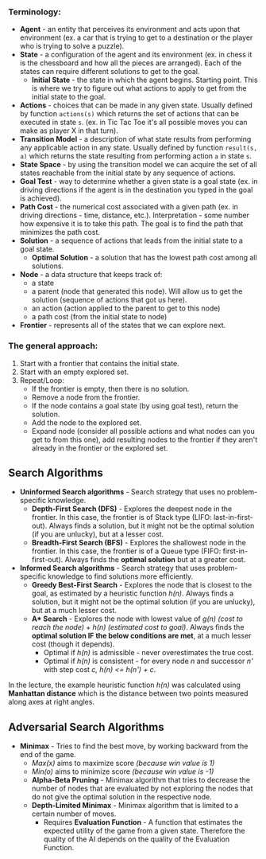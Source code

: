 ### Terminology:
- **Agent** - an entity that perceives its environment and acts upon that environment (ex. a car that is trying to get to a destination or the player who is trying to solve a puzzle).
- **State** - a configuration of the agent and its environment (ex. in chess it is the chessboard and how all the pieces are arranged). Each of the states can require different solutions to get to the goal.
    * **Initial State** - the state in which the agent begins. Starting point. This is where we try to figure out what actions to apply to get from the initial state to the goal.
- **Actions** - choices that can be made in any given state. Usually defined by function `actions(s)` which returns the set of actions that can be executed in state `s`. (ex. in Tic Tac Toe it's all possible moves you can make as player X in that turn).
- **Transition Model** - a description of what state results from performing any applicable action in any state. Usually defined by function `result(s, a)` which returns the state resulting from performing action `a` in state `s`.
- **State Space** - by using the transition model we can acquire the set of all states reachable from the initial state by any sequence of actions.
- **Goal Test** - way to determine whether a given state is a goal state (ex. in driving directions if the agent is in the destination you typed in the goal is achieved).
- **Path Cost** - the numerical cost associated with a given path (ex. in driving directions - time, distance, etc.). Interpretation - some number how expensive it is to take this path. The goal is to find the path that minimizes the path cost.
- **Solution** - a sequence of actions that leads from the initial state to a goal state.
    * **Optimal Solution** - a solution that has the lowest path cost among all solutions.
- **Node** - a data structure that keeps track of:
    * a state
    * a parent (node that generated this node). Will allow us to get the solution (sequence of actions that got us here).
    * an action (action applied to the parent to get to this node)
    * a path cost (from the initial state to node)
- **Frontier** - represents all of the states that we can explore next.

### The general approach:
1. Start with a frontier that contains the initial state.
2. Start with an empty explored set.
3. Repeat/Loop:
    * If the frontier is empty, then there is no solution.
    * Remove a node from the frontier.
    * If the node contains a goal state (by using goal test), return the solution.
    * Add the node to the explored set.
    * Expand node (consider all possible actions and what nodes can you get to from this one), add resulting nodes to the frontier if they aren't already in the frontier or the explored set.

## Search Algorithms

- **Uninformed Search algorithms** - Search strategy that uses no problem-specific knowledge.
    * **Depth-First Search (DFS)** - Explores the deepest node in the frontier. In this case, the frontier is of Stack type (LIFO: last-in-first-out). Always finds a solution, but it might not be the optimal solution (if you are unlucky), but at a lesser cost.
    * **Breadth-First Search (BFS)** - Explores the shallowest node in the frontier. In this case, the frontier is of a Queue type (FIFO: first-in-first-out). Always finds the **optimal solution** but at a greater cost.
- **Informed Search algorithms** - Search strategy that uses problem-specific knowledge to find solutions more efficiently.
    * **Greedy Best-First Search** - Explores the node that is closest to the goal, as estimated by a heuristic function *h(n)*. Always finds a solution, but it might not be the optimal solution (if you are unlucky), but at a much lesser cost.
    * __A* Search__ - Explores the node with lowest value of *g(n) (cost to reach the node)* + *h(n) (estimated cost to goal)*. Always finds the **optimal solution IF the below conditions are met**, at a much lesser cost (though it depends).
        * Optimal if *h(n)* is admissible - never overestimates the true cost.
        * Optimal if *h(n)* is consistent - for every node *n* and successor *n'* with step cost *c, h(n) <= h(n') + c*.

In the lecture, the example heuristic function *h(n)* was calculated using **Manhattan distance** which is the distance between two points measured along axes at right angles.

## Adversarial Search Algorithms

- **Minimax** - Tries to find the best move, by working backward from the end of the game.
    * *Max(x)* aims to maximize score *(because win value is 1)*
    * *Min(o)* aims to minimize score *(because win value is -1)*
    * **Alpha-Beta Pruning** - Minimax algorithm that tries to decrease the number of nodes that are evaluated by not exploring the nodes that do not give the optimal solution in the respective node.
    * **Depth-Limited Minimax** - Minimax algorithm that is limited to a certain number of moves.
        * Requires **Evaluation Function** - A function that estimates the expected utility of the game from a given state. Therefore the quality of the AI depends on the quality of the Evaluation Function.
